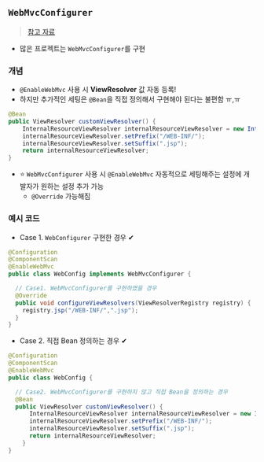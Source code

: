 ## `WebMvcConfigurer`
> [참고 자료](https://goodgid.github.io/Spring-WebMvcConfigurer/)
- 많은 프로젝트는 `WebMvcConfigurer`를 구현

### 개념
- `@EnableWebMvc` 사용 시 __ViewResolver__ 값 자동 등록!
- 하지만 추가적인 세팅은 `@Bean`을 직접 정의해서 구현해야 된다는 불편함 ㅠ,ㅠ


```java
@Bean
public ViewResolver customViewResolver() {
    InternalResourceViewResolver internalResourceViewResolver = new InternalResourceViewResolver();
    internalResourceViewResolver.setPrefix("/WEB-INF/");
    internalResourceViewResolver.setSuffix(".jsp");
    return internalResourceViewResolver;
}
```

- ⭐ `WebMvcConfigurer` 사용 시 `@EnableWebMvc` 자동적으로 세팅해주는 설정에 개발자가 원하는 설정 추가 가능 
  - `@Override` 가능해짐

### 예시 코드
- Case 1. `WebConfigurer` 구현한 경우 ✔

```java
@Configuration
@ComponentScan
@EnableWebMvc
public class WebConfig implements WebMvcConfigurer {

  // Case1. WebMvcConfigurer를 구현하였을 경우
  @Override
  public void configureViewResolvers(ViewResolverRegistry registry) {
    registry.jsp("/WEB-INF/",".jsp");
  }
}
```

- Case 2. 직접 Bean 정의하는 경우 ✔

```java
@Configuration
@ComponentScan
@EnableWebMvc
public class WebConfig {

  // Case2. WebMvcConfigurer를 구현하지 않고 직접 Bean을 정의하는 경우
  @Bean
  public ViewResolver customViewResolver() {
      InternalResourceViewResolver internalResourceViewResolver = new InternalResourceViewResolver();
      internalResourceViewResolver.setPrefix("/WEB-INF/");
      internalResourceViewResolver.setSuffix(".jsp");
      return internalResourceViewResolver;
    }
}
```
